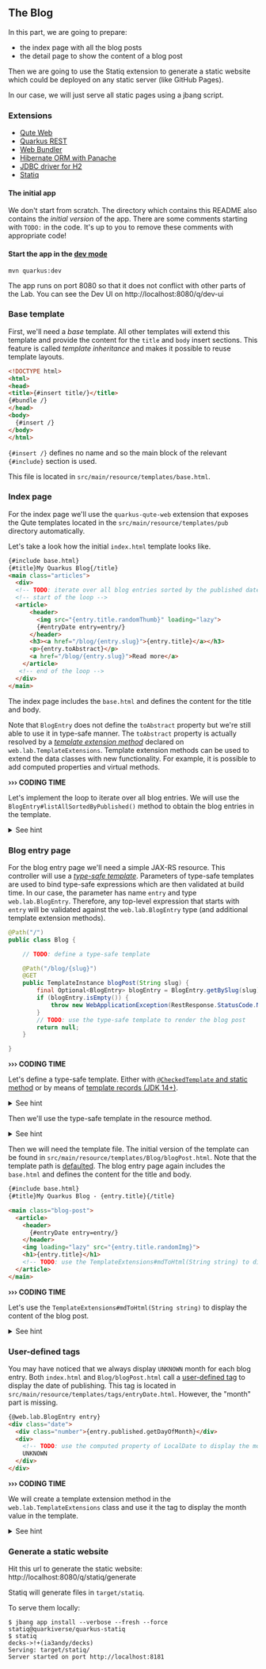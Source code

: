 ## The Blog

In this part, we are going to prepare:
- the index page with all the blog posts
- the detail page to show the content of a blog post

Then we are going to use the Statiq extension to generate a static website which could be deployed on any static server (like GitHub Pages). 

In our case, we will just serve all static pages using a jbang script. 

### Extensions

 - [Qute Web](https://docs.quarkiverse.io/quarkus-qute-web/dev/index.html)
 - [Quarkus REST](https://quarkus.io/guides/rest)
 - [Web Bundler](https://docs.quarkiverse.io/quarkus-web-bundler/dev/index.html)
 - [Hibernate ORM with Panache](https://quarkus.io/guides/hibernate-orm-panache)
 - [JDBC driver for H2](https://quarkus.io/guides/datasource)
  - [Statiq](https://github.com/quarkiverse/quarkus-statiq)

#### The initial app

We don't start from scratch.
The directory which contains this README also contains the _initial version_ of the app.
There are some comments starting with `TODO:` in the code.
It's up to you to remove these comments with appropriate code!

#### Start the app in the [dev mode](https://quarkus.io/guides/dev-mode-differences)

```
mvn quarkus:dev
```

The app runs on port 8080 so that it does not conflict with other parts of the Lab. 
You can see the Dev UI on http://localhost:8080/q/dev-ui

### Base template

First, we'll need a _base_ template.
All other templates will extend this template and provide the content for the `title` and `body` insert sections.
This feature is called _template inheritance_ and makes it possible to reuse template layouts.

```html
<!DOCTYPE html>
<html>
<head>
<title>{#insert title/}</title>
{#bundle /}
</head>
<body>
  {#insert /}
</body>
</html>
```

`{#insert /}` defines no name and so the main block of the relevant `{#include}` section is used.

This file is located in `src/main/resource/templates/base.html`.

### Index page

For the index page we'll use the `quarkus-qute-web` extension that exposes the Qute templates located in the `src/main/resource/templates/pub` directory automatically.

Let's take a look how the initial `index.html` template looks like.

```html
{#include base.html}
{#title}My Quarkus Blog{/title}
<main class="articles">
  <div>
  <!-- TODO: iterate over all blog entries sorted by the published date in desc order -->
  <!-- start of the loop -->
  <article>
      <header>
        <img src="{entry.title.randomThumb}" loading="lazy">
        {#entryDate entry=entry/}
      </header>
      <h3><a href="/blog/{entry.slug}">{entry.title}</a></h3>
      <p>{entry.toAbstract}</p>
      <a href="/blog/{entry.slug}">Read more</a>
    </article>
   <!-- end of the loop -->
  </div>
</main>
```

The index page includes the `base.html` and defines the content for the title and body.

Note that `BlogEntry` does not define the `toAbstract` property but we're still able to use it in type-safe manner.
The `toAbstract` property is actually resolved by a [_template extension method_](https://quarkus.io/guides/qute-reference#template_extension_methods) declared on `web.lab.TemplateExtensions`.
Template extension methods can be used to extend the data classes with new functionality.
For example, it is possible to add computed properties and virtual methods.

**››› CODING TIME**

Let's implement the loop to iterate over all blog entries.
We will use the `BlogEntry#listAllSortedByPublished()` method to obtain the blog entries in the template.

<details>
<summary>See hint</summary>

```html
{#include base.html}
{#title}My Quarkus Blog{/title}
<main class="articles">
  <div>
  {#for entry in BlogEntry:listAllSortedByPublished}
    <article>
      <header>
        <img src="{entry.title.randomThumb}" loading="lazy">
        {#entryDate entry=entry/}
      </header>
      <h3><a href="/blog/{entry.slug}">{entry.title}</a></h3>
      <p>{entry.toAbstract}</p>
      <a href="/blog/{entry.slug}">Read more</a>
    </article>
  {/for}
  </div>
</main>
```

The `BlogEntry:listAllSortedByCreated` is an expression that calls the static method `web.lab.BlogEntry#listAllSortedByCreated()`.
That's why we need to annotate the `BlogEntry` with `@TemplateData(namespace = "BlogEntry")`.

</details>

### Blog entry page

For the blog entry page we'll need a simple JAX-RS resource.
This controller will use a [_type-safe template_](https://quarkus.io/guides/qute-reference#typesafe_templates).
Parameters of type-safe templates are used to bind type-safe expressions which are then validated at build time.
In our case, the parameter has name `entry` and type `web.lab.BlogEntry`.
Therefore, any top-level expression that starts with `entry` will be validated against the `web.lab.BlogEntry` type (and additional template extension methods).

```java
@Path("/")
public class Blog {

    // TODO: define a type-safe template

    @Path("/blog/{slug}")
    @GET
    public TemplateInstance blogPost(String slug) {
        final Optional<BlogEntry> blogEntry = BlogEntry.getBySlug(slug);
        if (blogEntry.isEmpty()) {
            throw new WebApplicationException(RestResponse.StatusCode.NOT_FOUND);
        }
        // TODO: use the type-safe template to render the blog post
        return null;
    }

}
```

**››› CODING TIME**

Let's define a type-safe template.
Either with [`@CheckedTemplate` and static method](https://quarkus.io/guides/qute-reference#nested-type-safe-templates) or by means of [template records (JDK 14+)](https://quarkus.io/guides/qute-reference#template-records).

<details>
<summary>See hint</summary>

#### Solution #1:

```java
public class Blog {

    @CheckedTemplate
    static class Templates {
        static native TemplateInstance blogPost(BlogEntry entry);
    }
}
```

#### Solution #2:

```java
public class Blog {

    record blogPost(BlogEntry entry) implements TemplateInstance {}
}
```
</details>

Then we'll use the type-safe template in the resource method.

<details>
<summary>See hint</summary>

#### Solution #1:

```java
    @Path("/blog/{slug}")
    @GET
    public TemplateInstance blogPost(String slug) {
        final Optional<BlogEntry> blogEntry = BlogEntry.getBySlug(slug);
        if (blogEntry.isEmpty()) {
            throw new WebApplicationException(RestResponse.StatusCode.NOT_FOUND);
        }
        return Templates.blogPost(blogEntry.get());
    }
```

#### Solution #2:

```java
    @Path("/blog/{slug}")
    @GET
    public TemplateInstance blogPost(String slug) {
        final Optional<BlogEntry> blogEntry = BlogEntry.getBySlug(slug);
        if (blogEntry.isEmpty()) {
            throw new WebApplicationException(RestResponse.StatusCode.NOT_FOUND);
        }
        return new blogPost(blogEntry.get());
    }
```
</details>

Then we will need the template file.
The initial version of the template can be found in `src/main/resource/templates/Blog/blogPost.html`.
Note that the template path is [defaulted](https://quarkus.io/guides/qute-reference#customized-template-path).
The blog entry page again includes the `base.html` and defines the content for the title and body.

```html
{#include base.html}
{#title}My Quarkus Blog - {entry.title}{/title}

<main class="blog-post">
  <article>
    <header>
      {#entryDate entry=entry/}
    </header>
    <img loading="lazy" src="{entry.title.randomImg}">
    <h1>{entry.title}</h1>
    <!-- TODO: use the TemplateExtensions#mdToHtml(String string) to display the md content of a blog entry as HTML -->
  </article>
</main>
```

**››› CODING TIME**

Let's use the `TemplateExtensions#mdToHtml(String string)` to display the content of the blog post.

<details>
<summary>See hint</summary>

```html
<article>
    <header>
      {#entryDate entry=entry/}
    </header>
    <img loading="lazy" src="{entry.title.randomImg}">
    <h1>{entry.title}</h1>
    {entry.content.mdToHtml.raw}
  </article>
```

The `{entry.content.mdToHtml.raw}` expression is quite interesting.
Let's take a look how it's resolved.
The `entry` maps to the `web.lab.BlogEntry` class so during the build Qute validates that a `content` property exist.
It does exist and its type is `java.lang.String`.
Next Qute attempts to validate `mdToHtml`.
There's no such property declared on `java.lang.String` but there is another [template extension method](https://quarkus.io/guides/qute-reference#template_extension_methods): `web.lab.TemplateExtensions#mdToHtml(String)`.
Therefore the validation was successful.
Finally, the `raw` property is used to render an [unescaped value:](https://quarkus.io/guides/qute-reference#character-escapes).
By default, for HTML and XML templates the `'`, `"`, `<`, `>`, `&` characters are escaped.

</details>

### User-defined tags

You may have noticed that we always display `UNKNOWN` month for each blog entry.
Both `index.html` and `Blog/blogPost.html` call a [user-defined tag](https://quarkus.io/guides/qute-reference#user_tags) to display the date of publishing.
This tag is located in `src/main/resource/templates/tags/entryDate.html`.
However, the "month" part is missing.

```html
{@web.lab.BlogEntry entry}
<div class="date">
  <div class="number">{entry.published.getDayOfMonth}</div>
  <div>
    <!-- TODO: use the computed property of LocalDate to display the month value -->
    UNKNOWN
  </div>
</div>
```

**››› CODING TIME**

We will create a template extension method in the `web.lab.TemplateExtensions` class and use it the tag to display the month value in the template.

<details>
<summary>See hint</summary>

```java
public static String monthStr(LocalDate date) {
   return date.getMonth().getDisplayName(TextStyle.SHORT, Locale.getDefault());
}
```

```html
{@web.lab.BlogEntry entry}
<div class="date">
  <div class="number">{entry.published.getDayOfMonth}</div>
  <div>{entry.published.monthStr}</div>
</div>
```

</details>


### Generate a static website

Hit this url to generate the static website: http://localhost:8080/q/statiq/generate

Statiq will generate files in `target/statiq`.

To serve them locally:
```shell
$ jbang app install --verbose --fresh --force statiq@quarkiverse/quarkus-statiq
$ statiq                                                                                                                         decks->!+(ia3andy/decks)
Serving: target/statiq/
Server started on port http://localhost:8181
```
